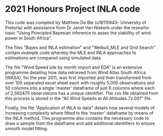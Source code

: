 # 2021 Honours Project INLA code
 This code was compiled by Matthew De Bie (u18115943- University of Pretoria) with assistance from Dr Janet Van Niekerk under the researhc topic "Using Principled Bayesian inference to asses the viabillity of wind power in South Africa".
 
 The files "Bayes and INLA estimation" and "Weibull_MLE and Grid Search" contain example code whereby the MLE and INLA approaches to estimations are compared using simulated data.
 
 The file "Wind Speed site by month import and EDA" is an extensive programme detailing how data retrieved from Wind Atlas South Africa (WASA), for the year 2011, was first imported and then transformed from over 100 separated excel sheet each with roughly 5,000 observations and 50 columns into a single 'master' dataframe of just 6 columns where each of 2,562475 observations has a unique identifier. The csv file obtained from this process is stored in the "All Wind Speeds at All Altitudes.7z.001" file.
 
Finally, the file "Application of INLA to data" details how several models of increasing complexity where fitted to the 'master' dataframe by means of the INLA method. This programme also contains the necessary code to draw a sample from the dataframe and add additional identifiers to ensure smooth model fitting.
